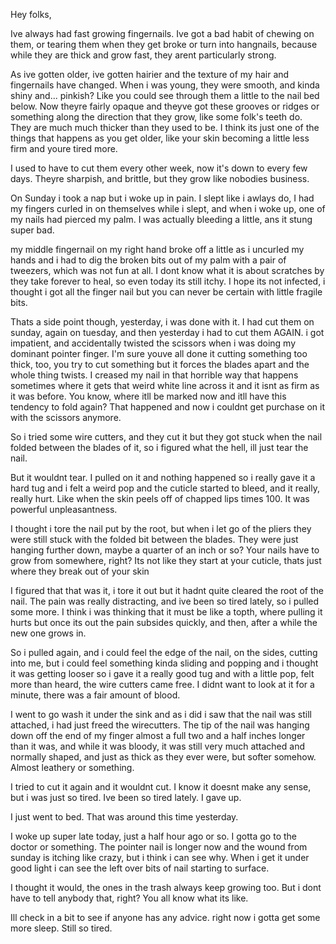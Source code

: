 Hey folks,

Ive always had fast growing fingernails. Ive got a bad habit of chewing on them, or tearing them
when they get broke or turn into hangnails, because while they are thick and grow fast, they arent particularly strong. 

As ive gotten older, ive gotten hairier and the texture of my hair and fingernails have changed. When i was young, they were smooth, and kinda shiny and... pinkish? Like you could see through them a little to the nail bed below. Now theyre fairly opaque and theyve got these grooves or ridges or something along the direction that they grow, like some folk's teeth do. They are much much thicker than they used to be. I think its just one of the things that happens as you get older, like your skin becoming a little less firm and youre tired more.

I used to have to cut them every other week, now it's down to every few days. Theyre sharpish, and brittle, but they grow like nobodies business. 

On Sunday i took a nap but i woke up in pain. I slept like i awlays do, I had my fingers curled in on themselves while i slept, and when i woke up, one of my nails had pierced my palm. I was actually bleeding a little, ans it stung super bad.

my middle fingernail on my right hand broke off a little as i uncurled my hands and i had to dig the broken bits out of my palm with a pair of tweezers, which was not fun at all. I dont know what it is about scratches by they take forever to heal, so even today its still itchy. I hope its not infected, i thought i got all the finger nail but you can never be certain with little fragile bits.

Thats a side point though, yesterday, i was done with it. I had cut them on sunday, again on tuesday, and then yesterday i had to cut them AGAIN. i got impatient, and accidentally twisted the scissors when i was doing my dominant pointer finger. I'm sure youve all done it cutting something too thick, too,  you try to cut something but it forces the blades apart and the whole thing twists. I creased my nail in that horrible way that happens sometimes where it gets that weird white line across it and it isnt as firm as it was before. You know, where itll be marked now and itll have this tendency to fold again? That happened and now i couldnt get purchase on it with the scissors anymore. 

So i tried some wire cutters, and they cut it but they got stuck when the nail folded between the blades of it, so i figured what the hell, ill just tear the nail. 

But it wouldnt tear. I pulled on it and nothing happened so i really gave it a hard tug and i felt a weird pop and the cuticle started to bleed, and it really, really hurt. Like when the skin peels off of chapped lips times 100. It was powerful unpleasantness. 

I thought i tore the nail put by the root, but when i let go of the pliers they were still stuck with the folded bit between the blades. They were just hanging further down, maybe a quarter of an inch or so? Your nails have to grow from somewhere, right? Its not like they start at your cuticle, thats just where they break out of your skin

I figured that that was it, i tore it out but it hadnt quite cleared the root of the nail. The pain was really distracting, and ive been so tired lately, so i pulled some more. I think i was thinking that it must be like a topth, where pulling it hurts but once its out the pain subsides quickly, and then, after a while  the new one grows in. 

So i pulled again, and i could feel the edge of the nail, on the sides, cutting into me, but i could feel something kinda sliding and popping and i thought it was getting looser so i gave it a really good tug and with a little pop, felt more than heard, the wire cutters came free. I didnt want to look at it for a minute, there was a fair amount of blood. 

I went to go wash it under the sink and as i did i saw that the nail was still attached, i had just freed the wirecutters. The tip of the nail was hanging down off the end of my finger almost a full two and a half inches longer than it was, and while it was bloody, it was still very much attached and normally shaped, and just as thick as they ever were, but softer somehow. Almost leathery or something. 

I tried to cut it again and it wouldnt cut. I know it doesnt make any sense, but i was just so tired. Ive been so tired lately. I gave up. 

I just went to bed. That was around this time yesterday.

I woke up super late today, just a half hour ago or so. I gotta go to the doctor or something. The pointer nail is longer now and the wound from sunday is itching like crazy, but i think i can see why. When i get it under good light i can see the left over bits of nail starting to surface.

I thought it would, the ones in the trash always keep growing too. But i dont have to tell anybody that, right? You all know what its like. 

Ill check in a bit to see if anyone has any advice. right now i gotta get some more sleep. Still so tired.